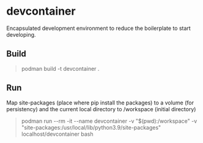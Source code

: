 # devcontainer
Encapsulated development environment to reduce the boilerplate to start developing.


## Build
> podman build -t devcontainer .


## Run
Map site-packages (place where pip install the packages) to a volume (for persistency) and the current local directory to /workspace (initial directory)

> podman run --rm -it --name devcontainer -v "$(pwd):/workspace" -v "site-packages:/usr/local/lib/python3.9/site-packages" localhost/devcontainer bash